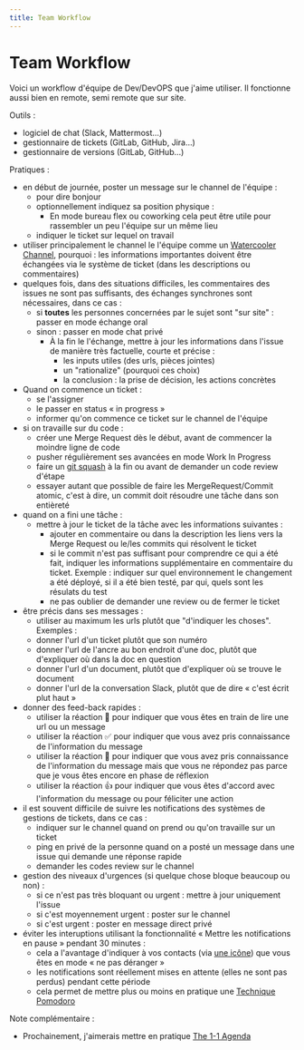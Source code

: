 ```yaml
---
title: Team Workflow
---
```

# Team Workflow

Voici un workflow d'équipe de Dev/DevOPS que j'aime utiliser. Il fonctionne aussi bien en remote, semi remote que sur site.

Outils :

- logiciel de chat (Slack, Mattermost…)
- gestionnaire de tickets (GitLab, GitHub, Jira…)
- gestionnaire de versions (GitLab, GitHub…)

Pratiques :

- en début de journée, poster un message sur le channel de l'équipe :
  - pour dire bonjour
  - optionnellement indiquez sa position physique :
    - En mode bureau flex ou coworking cela peut être utile pour rassembler un peu l'équipe sur un même lieu
  - indiquer le ticket sur lequel on travail
- utiliser principalement le channel le l'équipe comme un [Watercooler Channel](https://revelry.co/watercooler-channel/), pourquoi : les informations importantes doivent être échangées via le système de ticket (dans les descriptions ou commentaires)
- quelques fois, dans des situations difficiles, les commentaires des issues ne sont pas suffisants, des échanges synchrones sont nécessaires, dans ce cas :
  - si **toutes** les personnes concernées par le sujet sont "sur site" : passer en mode échange oral
  - sinon : passer en mode chat privé
    - À la fin le l'échange, mettre à jour les informations dans l'issue de manière très factuelle, courte et précise :
      - les inputs utiles (des urls, pièces jointes)
      - un "rationalize" (pourquoi ces choix)
      - la conclusion : la prise de décision, les actions concrètes
- Quand on commence un ticket :
  - se l'assigner
  - le passer en status « in progress »
  - informer qu'on commence ce ticket sur le channel de l'équipe
- si on travaille sur du code :
  - créer une Merge Request dès le début, avant de commencer la moindre ligne de code
  - pusher régulièrement ses avancées en mode Work In Progress
  - faire un [git squash](https://git-scm.com/book/fr/v1/Utilitaires-Git-R%C3%A9%C3%A9crire-l-historique) à la fin ou avant de demander un code review d'étape
  - essayer autant que possible de faire les MergeRequest/Commit atomic, c'est à dire, un commit doit résoudre une tâche dans son entièreté
- quand on a fini une tâche :
  - mettre à jour le ticket de la tâche avec les informations suivantes :
    - ajouter en commentaire ou dans la description les liens vers la Merge Request ou le/les commits qui résolvent le ticket
    - si le commit n'est pas suffisant pour comprendre ce qui a été fait, indiquer les informations supplémentaire en commentaire du ticket. Exemple : indiquer sur quel environnement le changement a été déployé, si il a été bien testé, par qui, quels sont les résulats du test
    - ne pas oublier de demander une review ou de fermer le ticket
- être précis dans ses messages :
  - utiliser au maximum les urls plutôt que "d'indiquer les choses". Exemples :
  - donner l'url d'un ticket plutôt que son numéro
  - donner l'url de l'ancre au bon endroit d'une doc, plutôt que d'expliquer où dans la doc en question
  - donner l'url d'un document, plutôt que d'expliquer où se trouve le document
  - donner l'url de la conversation Slack, plutôt que de dire « c'est écrit plut haut »
- donner des feed-back rapides :
  - utiliser la réaction 👀 pour indiquer que vous êtes en train de lire une url ou un message
  - utiliser la réaction ✅ pour indiquer que vous avez pris connaissance de l'information du message
  - utiliser la réaction 🤔 pour indiquer que vous avez pris connaissance de l'information du message mais que vous ne répondez pas parce que je vous êtes encore en phase de réflexion
  - utiliser la réaction 👍 pour indiquer que vous êtes d'accord avec l'information du message ou pour féliciter une action
- il est souvent difficile de suivre les notifications des systèmes de gestions de tickets, dans ce cas :
  - indiquer sur le channel quand on prend ou qu'on travaille sur un ticket
  - ping en privé de la personne quand on a posté un message dans une issue qui demande une réponse rapide
  - demander les codes review sur le channel
- gestion des niveaux d'urgences (si quelque chose bloque beaucoup ou non) :
  - si ce n'est pas très bloquant ou urgent : mettre à jour uniquement l'issue
  - si c'est moyennement urgent : poster sur le channel
  - si c'est urgent : poster en message direct privé
- éviter les interuptions utilisant la fonctionnalité « Mettre les notifications en pause » pendant 30 minutes :
  - cela a l'avantage d'indiquer à vos contacts (via [une icône](https://get.slack.help/hc/fr-fr/articles/214908388-Diff%C3%A9rer-les-notifications-avec-le-mode-Ne-pas-d%C3%A9ranger)) que vous êtes en mode « ne pas déranger »
  - les notifications sont réellement mises en attente (elles ne sont pas perdus) pendant cette période
  - cela permet de mettre plus ou moins en pratique une [Technique Pomodoro](https://fr.wikipedia.org/wiki/Technique_Pomodoro)

Note complémentaire :

- Prochainement, j'aimerais mettre en pratique [The 1-1 Agenda](https://about.gitlab.com/handbook/leadership/1-1/)
